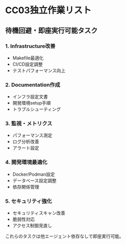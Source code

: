 # CC03独立作業リスト

## 待機回避・即座実行可能タスク

### 1. Infrastructure改善
- Makefile最適化
- CI/CD設定調整
- テストパフォーマンス向上

### 2. Documentation作成
- インフラ設定文書
- 開発環境setup手順
- トラブルシューティング

### 3. 監視・メトリクス
- パフォーマンス測定
- ログ分析改善
- アラート設定

### 4. 開発環境最適化
- Docker/Podman設定
- データベース設定調整
- 依存関係管理

### 5. セキュリティ強化
- セキュリティスキャン改善
- 脆弱性対応
- アクセス制御見直し

これらのタスクは他エージェント依存なしで即座実行可能。